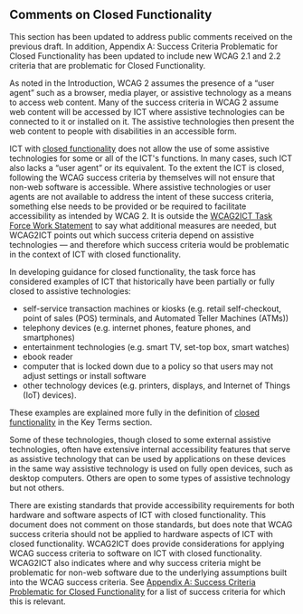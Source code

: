 Comments on Closed Functionality
--------------------------------

<div class="ednote">

This section has been updated to address public comments received on the previous draft. In addition, Appendix A: Success Criteria Problematic for Closed Functionality has been updated to include new WCAG 2.1 and 2.2 criteria that are problematic for Closed Functionality.</div>

As noted in the Introduction, WCAG 2 assumes the presence of a “user agent” such as a browser, media player, or assistive technology as a means to access web content. Many of the success criteria in WCAG 2 assume web content will be accessed by ICT where assistive technologies can be connected to it or installed on it. The assistive technologies then present the web content to people with disabilities in an accessible form. 
  
ICT with [closed functionality](#closed-functionality) does not allow the use of some assistive technologies for some or all of the ICT's functions. In many cases, such ICT also lacks a “user agent” or its equivalent. To the extent the ICT is closed, following the WCAG success criteria by themselves will not ensure that non-web software is accessible. Where assistive technologies or user agents are not available to address the intent of these success criteria, something else needs to be provided or be required to facilitate accessibility as intended by WCAG 2. It is outside the [WCAG2ICT Task Force Work Statement](http://www.w3.org/WAI/GL/task-forces/wcag2ict/work-statement) to say what additional measures are needed, but WCAG2ICT points out which success criteria depend on assistive technologies &mdash; and therefore which success criteria would be problematic in the context of ICT with closed functionality.

<div class="example">

In developing guidance for closed functionality, the task force has considered examples of ICT that historically have been partially or fully closed to assistive technologies:

* self-service transaction machines or kiosks (e.g. retail self-checkout, point of sales (POS) terminals, and Automated Teller Machines (ATMs))
* telephony devices (e.g. internet phones, feature phones, and smartphones)
* entertainment technologies (e.g. smart TV, set-top box, smart watches)
* ebook reader
* computer that is locked down due to a policy so that users may not adjust settings or install software
* other technology devices (e.g. printers, displays, and Internet of Things (IoT) devices).

These examples are explained more fully in the definition of [closed functionality](#closed-functionality) in the Key Terms section.
<div class="note">

Some of these technologies, though closed to some external assistive technologies, often have extensive internal accessibility features that serve as assistive technology that can be used by applications on these devices in the same way assistive technology is used on fully open devices, such as desktop computers. Others are open to some types of assistive technology but not others.</div>
</div>

There are existing standards that provide accessibility requirements for both hardware and software aspects of ICT with closed functionality. This document does not comment on those standards, but does note that WCAG success criteria should not be applied to hardware aspects of ICT with closed functionality. WCAG2ICT does provide considerations for applying WCAG success criteria to software on ICT with closed functionality. WCAG2ICT also indicates where and why success criteria might be problematic for non-web software due to the underlying assumptions built into the WCAG success criteria. See [Appendix A: Success Criteria Problematic for Closed Functionality](#success-criteria-problematic-for-closed-functionality) for a list of success criteria for which this is relevant.
